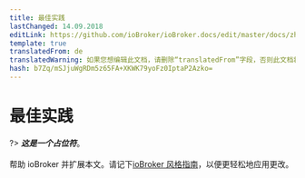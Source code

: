 ```yaml
---
title: 最佳实践
lastChanged: 14.09.2018
editLink: https://github.com/ioBroker/ioBroker.docs/edit/master/docs/zh-cn/dev/bestpractices.md
template: true
translatedFrom: de
translatedWarning: 如果您想编辑此文档，请删除“translatedFrom”字段，否则此文档将再次自动翻译
hash: b7Zq/mSJjuWgRDm5z65FA+XKWK79yoFz0IptaP2Azko=
---
```

# 最佳实践
?> ***这是一个占位符***。<br><br>帮助 ioBroker 并扩展本文。请记下[ioBroker 风格指南](https://www.iobroker.net/#de/documentation/community/styleguidedoc.md)，以便更轻松地应用更改。